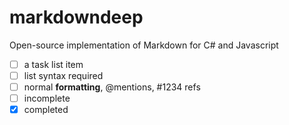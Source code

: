 markdowndeep
============

Open-source implementation of Markdown for C# and Javascript

- [ ] a task list item
- [ ] list syntax required
- [ ] normal **formatting**, @mentions, #1234 refs
- [ ] incomplete
- [x] completed
